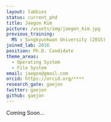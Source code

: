 ```yaml
---
layout: labbies
status: current_phd
title: Jaegon Kim
picture: /assets/img/jaegon_kim.jpg
previous_training:
  MS : Sungkyunkwan University (2015)
joined_lab: 2016
position: Ph.D. Candidate
theme_areas:
  - Operating System
  - File System
email: jaegon@gmail.com
orcid: https://orcid.org/****
research_gate: gaejon
twitter: gaejon
github: gaejon
---
```


Coming Soon...
